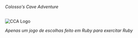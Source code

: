 ###### Colosso's Cave Adventure


![CCA Logo](/images/logo.png)

_Apenas um jogo de escolhas feito em Ruby para exercitar Ruby_